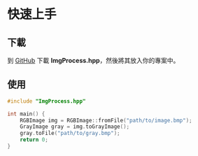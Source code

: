 # 快速上手

## 下載

到 [GitHub](https://github.com/yappy2000d/Image-Processsing/blob/main/imgProcess.hpp) 下載 **ImgProcess.hpp**，然後將其放入你的專案中。

## 使用

```cpp
#include "ImgProcess.hpp"

int main() {
    RGBImage img = RGBImage::fromFile("path/to/image.bmp");
    GrayImage gray = img.toGrayImage();
    gray.toFile("path/to/gray.bmp");
    return 0;
}
```
